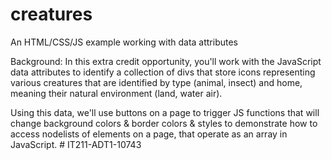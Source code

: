 # creatures

An HTML/CSS/JS example working with data attributes

Background: In this extra credit opportunity, you'll work with the JavaScript data attributes to identify a collection of divs that store icons representing various creatures that are identified by type (animal, insect) and home, meaning their natural environment (land, water air). 

Using this data, we'll use buttons on a page to trigger JS functions that will change background colors & border colors & styles to demonstrate how to access nodelists of elements on a page, that operate as an array in JavaScript.
#   I T 2 1 1 - A D T 1 - 1 0 7 4 3  
 